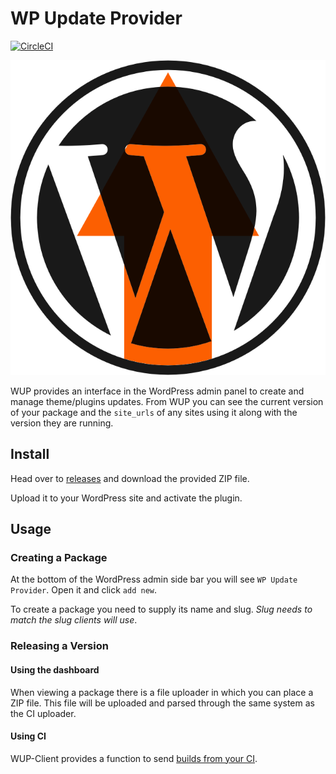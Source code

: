 # WP Update Provider

[![CircleCI](https://circleci.com/gh/Ed-ITSolutions/wp-update-provider.svg?style=svg)](https://circleci.com/gh/Ed-ITSolutions/wp-update-provider)

![WUP Logo](./docs/logo.png)

WUP provides an interface in the WordPress admin panel to create and manage theme/plugins updates. From WUP you can see the current version of your package and the `site_urls` of any sites using it along with the version they are running.

## Install

Head over to [releases](https://github.com/Ed-ITSolutions/wp-update-provider/releases) and download the provided ZIP file.

Upload it to your WordPress site and activate the plugin.

## Usage

### Creating a Package

At the bottom of the WordPress admin side bar you will see `WP Update Provider`. Open it and click `add new`.

To create a package you need to supply its name and slug. _Slug needs to match the slug clients will use_.

### Releasing a Version

#### Using the dashboard

When viewing a package there is a file uploader in which you can place a ZIP file. This file will be uploaded and parsed through the same system as the CI uploader.

#### Using CI

WUP-Client provides a function to send [builds from your CI](https://github.com/Ed-ITSolutions/wup-client#ci).
